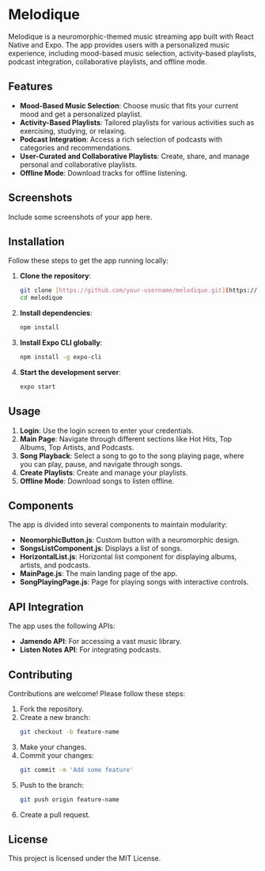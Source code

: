 # Melodique

Melodique is a neuromorphic-themed music streaming app built with React Native and Expo. The app provides users with a personalized music experience, including mood-based music selection, activity-based playlists, podcast integration, collaborative playlists, and offline mode.

## Features

- **Mood-Based Music Selection**: Choose music that fits your current mood and get a personalized playlist.
- **Activity-Based Playlists**: Tailored playlists for various activities such as exercising, studying, or relaxing.
- **Podcast Integration**: Access a rich selection of podcasts with categories and recommendations.
- **User-Curated and Collaborative Playlists**: Create, share, and manage personal and collaborative playlists.
- **Offline Mode**: Download tracks for offline listening.

## Screenshots

Include some screenshots of your app here.

## Installation

Follow these steps to get the app running locally:

1. **Clone the repository**:
   ```sh
   git clone [https://github.com/your-username/melodique.git](https://github.com/sudais360/Melodique.git)
   cd melodique
   ```

2. **Install dependencies**:
   ```sh
   npm install
   ```

3. **Install Expo CLI globally**:
   ```sh
   npm install -g expo-cli
   ```

4. **Start the development server**:
   ```sh
   expo start
   ```

## Usage

1. **Login**: Use the login screen to enter your credentials.
2. **Main Page**: Navigate through different sections like Hot Hits, Top Albums, Top Artists, and Podcasts.
3. **Song Playback**: Select a song to go to the song playing page, where you can play, pause, and navigate through songs.
4. **Create Playlists**: Create and manage your playlists.
5. **Offline Mode**: Download songs to listen offline.

## Components

The app is divided into several components to maintain modularity:

- **NeomorphicButton.js**: Custom button with a neuromorphic design.
- **SongsListComponent.js**: Displays a list of songs.
- **HorizontalList.js**: Horizontal list component for displaying albums, artists, and podcasts.
- **MainPage.js**: The main landing page of the app.
- **SongPlayingPage.js**: Page for playing songs with interactive controls.

## API Integration

The app uses the following APIs:

- **Jamendo API**: For accessing a vast music library.
- **Listen Notes API**: For integrating podcasts.

## Contributing

Contributions are welcome! Please follow these steps:

1. Fork the repository.
2. Create a new branch:
   ```sh
   git checkout -b feature-name
   ```
3. Make your changes.
4. Commit your changes:
   ```sh
   git commit -m 'Add some feature'
   ```
5. Push to the branch:
   ```sh
   git push origin feature-name
   ```
6. Create a pull request.

## License

This project is licensed under the MIT License.
